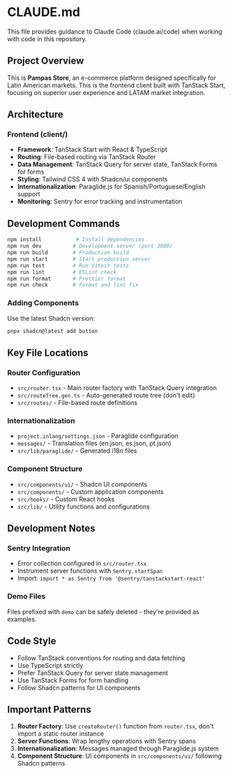 # CLAUDE.md

This file provides guidance to Claude Code (claude.ai/code) when working with code in this repository.

## Project Overview

This is **Pampas Store**, an e-commerce platform designed specifically for Latin American markets. This is the frontend client built with TanStack Start, focusing on superior user experience and LATAM market integration.

## Architecture

### Frontend (client/)

- **Framework**: TanStack Start with React & TypeScript
- **Routing**: File-based routing via TanStack Router
- **Data Management**: TanStack Query for server state, TanStack Forms for forms
- **Styling**: Tailwind CSS 4 with Shadcn/ui components
- **Internationalization**: Paraglide.js for Spanish/Portuguese/English support
- **Monitoring**: Sentry for error tracking and instrumentation

## Development Commands

```bash
npm install           # Install dependencies
npm run dev          # Development server (port 3000)
npm run build        # Production build
npm run start        # Start production server
npm run test         # Run Vitest tests
npm run lint         # ESLint check
npm run format       # Prettier format
npm run check        # Format and lint fix
```

### Adding Components

Use the latest Shadcn version:

```bash
pnpx shadcn@latest add button
```

## Key File Locations

### Router Configuration

- `src/router.tsx` - Main router factory with TanStack Query integration
- `src/routeTree.gen.ts` - Auto-generated route tree (don't edit)
- `src/routes/` - File-based route definitions

### Internationalization

- `project.inlang/settings.json` - Paraglide configuration
- `messages/` - Translation files (en.json, es.json, pt.json)
- `src/lib/paraglide/` - Generated i18n files

### Component Structure

- `src/components/ui/` - Shadcn UI components
- `src/components/` - Custom application components
- `src/hooks/` - Custom React hooks
- `src/lib/` - Utility functions and configurations

## Development Notes

### Sentry Integration

- Error collection configured in `src/router.tsx`
- Instrument server functions with `Sentry.startSpan`
- Import: `import * as Sentry from '@sentry/tanstackstart-react'`

### Demo Files

Files prefixed with `demo` can be safely deleted - they're provided as examples.

## Code Style

- Follow TanStack conventions for routing and data fetching
- Use TypeScript strictly
- Prefer TanStack Query for server state management
- Use TanStack Forms for form handling
- Follow Shadcn patterns for UI components

## Important Patterns

1. **Router Factory**: Use `createRouter()` function from `router.tsx`, don't import a static router instance
2. **Server Functions**: Wrap lengthy operations with Sentry spans
3. **Internationalization**: Messages managed through Paraglide.js system
4. **Component Structure**: UI components in `src/components/ui/` following Shadcn patterns

